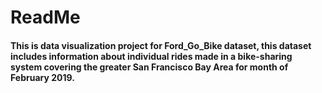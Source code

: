# ReadMe
#### This is data visualization project for Ford_Go_Bike dataset, this dataset includes information about individual rides made in a bike-sharing system covering the greater San Francisco Bay Area for month of February 2019.
